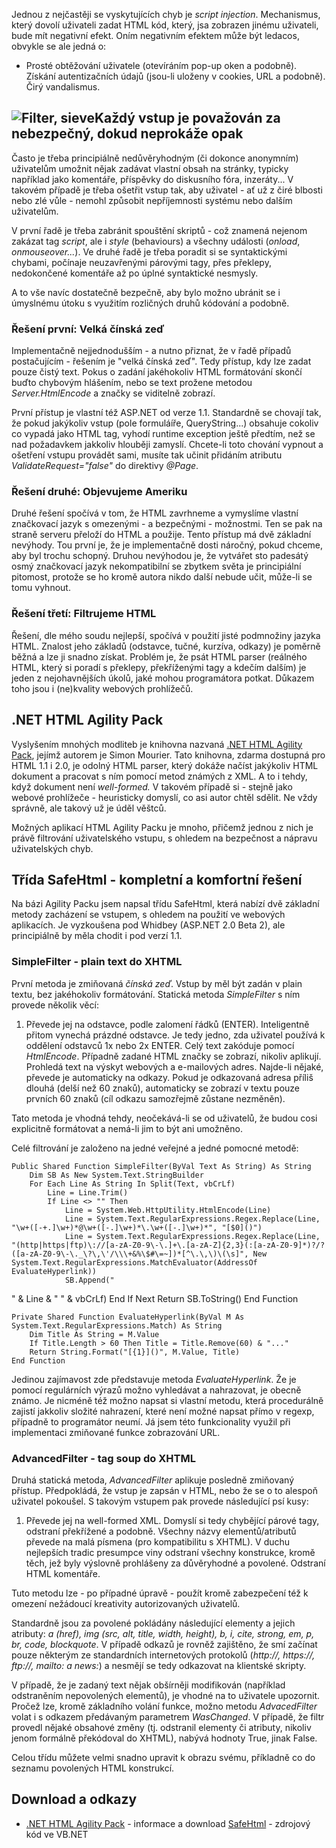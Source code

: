 <!-- dcterms:identifier = aspnetcz#50 -->
<!-- dcterms:title = Filtrování HTML: jak na "nebezpečné" elementy? -->
<!-- dcterms:abstract = Jednou z nejčastěji se vyskytujících chyb ve webových aplikacích je script injection. Příčinou je nedostatečné ověření vstupů. Jak snadno a pro uživatele vstřícně zacházet s generickým HTML vstupem? -->
<!-- np9:categoryId = 2 -->
<!-- x4w:category = Bezpečnost -->
<!-- np9:authorId = 1 -->
<!-- np9:authorEmail = michal.valasek@altairis.cz -->
<!-- dcterms:creator = Michal Altair Valášek -->
<!-- dcterms:created = 2005-10-01T09:12:24.22+02:00 -->
<!-- dcterms:date = 2005-10-01T09:12:24.22+02:00 -->

Jednou z nejčastěji se vyskytujících chyb je *script injection*. Mechanismus, který dovolí uživateli zadat HTML kód, který, jsa zobrazen jinému uživateli, bude mít negativní efekt. Oním negativním efektem může být ledacos, obvykle se ale jedná o:

*   Prosté obtěžování uživatele (otevíráním pop-up oken a podobně). 
Získání autentizačních údajů (jsou-li uloženy v cookies, URL a podobně). 
Čirý vandalismus.

## ![Filter, sieve](https://www.cdn.altairis.cz/Blog/filter.jpg "Image via sxc.hu, used by permission.")Každý vstup je považován za nebezpečný, dokud neprokáže opak

Často je třeba principiálně nedůvěryhodným (či dokonce anonymním) uživatelům umožnit nějak zadávat vlastní obsah na stránky, typicky například jako komentáře, příspěvky do diskusního fóra, inzeráty... V takovém případě je třeba ošetřit vstup tak, aby uživatel - ať už z čiré blbosti nebo zlé vůle - nemohl způsobit nepříjemnosti systému nebo dalším uživatelům.

V první řadě je třeba zabránit spouštění skriptů - což znamená nejenom zakázat tag *script*, ale i *style* (behaviours) a všechny události (*onload*, *onmouseover...*). Ve druhé řadě je třeba poradit si se syntaktickými chybami, počínaje neuzavřenými párovými tagy, přes překlepy, nedokončené komentáře až po úplné syntaktické nesmysly.

A to vše navíc dostatečně bezpečně, aby bylo možno ubránit se i úmyslnému útoku s využitím rozličných druhů kódování a podobně.

### Řešení první: Velká čínská zeď

Implementačně nejjednodušším - a nutno přiznat, že v řadě případů postačujícím - řešením je "velká čínská zeď". Tedy přístup, kdy lze zadat pouze čistý text. Pokus o zadání jakéhokoliv HTML formátování skončí buďto chybovým hlášením, nebo se text prožene metodou *Server.HtmlEncode* a značky se viditelně zobrazí.

První přístup je vlastní též ASP.NET od verze 1.1. Standardně se chovají tak, že pokud jakýkoliv vstup (pole formuláíře, QueryString...) obsahuje cokoliv co vypadá jako HTML tag, vyhodí runtime exception ještě předtím, než se nad požadavkem jakkoliv hlouběji zamyslí. Chcete-li toto chování vypnout a ošetření vstupu provádět sami, musíte tak učinit přidáním atributu *ValidateRequest="false"* do direktivy *@Page*.

### Řešení druhé: Objevujeme Ameriku

Druhé řešení spočívá v tom, že HTML zavrhneme a vymyslíme vlastní značkovací jazyk s omezenými - a bezpečnými - možnostmi. Ten se pak na straně serveru přeloží do HTML a použije. Tento přístup má dvě základní nevýhody. Tou první je, že je implementačně dosti náročný, pokud chceme, aby byl trochu schopný. Druhou nevýhodou je, že vytvářet sto padesátý osmý značkovací jazyk nekompatibilní se zbytkem světa je principiální pitomost, protože se ho kromě autora nikdo další nebude učit, může-li se tomu vyhnout.

### Řešení třetí: Filtrujeme HTML

Řešení, dle mého soudu nejlepší, spočívá v použití jisté podmnožiny jazyka HTML. Znalost jeho základů (odstavce, tučné, kurzíva, odkazy) je poměrně běžná a lze ji snadno získat. Problém je, že psát HTML parser (reálného HTML, který si poradí s překlepy, překříženými tagy a kdečím dalším) je jeden z nejohavnějších úkolů, jaké mohou programátora potkat. Důkazem toho jsou i (ne)kvality webových prohlížečů.

## .NET HTML Agility Pack

Vyslyšením mnohých modliteb je knihovna nazvaná [.NET HTML Agility Pack](http://smourier.blogspot.com/), jejímž autorem je Simon Mourier. Tato knihovna, zdarma dostupná pro HTML 1.1 i 2.0, je odolný HTML parser, který dokáže načíst jakýkoliv HTML dokument a pracovat s ním pomocí metod známých z XML. A to i tehdy, když dokument není *well-formed.* V takovém případě si - stejně jako webové prohlížeče - heuristicky domyslí, co asi autor chtěl sdělit. Ne vždy správně, ale takový už je úděl věštců.

Možných aplikací HTML Agility Packu je mnoho, přičemž jednou z nich je právě filtrování uživatelského vstupu, s ohledem na bezpečnost a nápravu uživatelských chyb.

## Třída SafeHtml - kompletní a komfortní řešení

Na bázi Agility Packu jsem napsal třídu SafeHtml, která nabízí dvě základní metody zacházení se vstupem, s ohledem na použití ve webových aplikacích. Je vyzkoušena pod Whidbey (ASP.NET 2.0 Beta 2), ale principiálně by měla chodit i pod verzí 1.1.

### SimpleFilter - plain text do XHTML

První metoda je zmiňovaná *čínská zeď*. Vstup by měl být zadán v plain textu, bez jakéhokoliv formátování. Statická metoda *SimpleFilter* s ním provede několik věcí:

1.  Převede jej na odstavce, podle zalomení řádků (ENTER). Inteligentně přitom vynechá prázdné odstavce. Je tedy jedno, zda uživatel používá k oddělení odstavců 1x nebo 2x ENTER. 
Celý text zakóduje pomocí *HtmlEncode*. Případně zadané HTML značky se zobrazí, nikoliv aplikují. 
Prohledá text na výskyt webových a e-mailových adres. Najde-li nějaké, převede je automaticky na odkazy. 
Pokud je odkazovaná adresa příliš dlouhá (delší než 60 znaků), automaticky se zobrazí v textu pouze prvních 60 znaků (cíl odkazu samozřejmě zůstane nezměněn).

Tato metoda je vhodná tehdy, neočekává-li se od uživatelů, že budou cosi explicitně formátovat a nemá-li jim to být ani umožněno.

Celé filtrování je založeno na jedné veřejné a jedné pomocné metodě:

    Public Shared Function SimpleFilter(ByVal Text As String) As String
        Dim SB As New System.Text.StringBuilder
        For Each Line As String In Split(Text, vbCrLf)
            Line = Line.Trim()
            If Line <> "" Then
                Line = System.Web.HttpUtility.HtmlEncode(Line)
                Line = System.Text.RegularExpressions.Regex.Replace(Line, "\w+([-+.]\w+)*@\w+([-.]\w+)*\.\w+([-.]\w+)*", "[$0]()")
                Line = System.Text.RegularExpressions.Regex.Replace(Line, "(http|https|ftp)\://[a-zA-Z0-9\-\.]+\.[a-zA-Z]{2,3}(:[a-zA-Z0-9]*)?/?([a-zA-Z0-9\-\._\?\,\'/\\\+&%\$#\=~])*[^\.\,\)\(\s]", New System.Text.RegularExpressions.MatchEvaluator(AddressOf EvaluateHyperlink))
                SB.Append("

" & Line & "
" & vbCrLf)
            End If
        Next
        Return SB.ToString()
    End Function

    Private Shared Function EvaluateHyperlink(ByVal M As System.Text.RegularExpressions.Match) As String
        Dim Title As String = M.Value
        If Title.Length > 60 Then Title = Title.Remove(60) & "..."
        Return String.Format("[{1}]()", M.Value, Title)
    End Function

Jedinou zajímavost zde představuje metoda *EvaluateHyperlink*. Že je pomocí regulárních výrazů možno vyhledávat a nahrazovat, je obecně známo. Je nicméně též možno napsat si vlastní metodu, která procedurálně zajistí jakkoliv složité nahrazení, které není možné napsat přímo v regexp, případně to programátor neumí. Já jsem této funkcionality využil při implementaci zmiňované funkce zobrazování URL.

### AdvancedFilter - tag soup do XHTML

Druhá statická metoda, *AdvancedFilter* aplikuje posledně zmiňovaný přístup. Předpokládá, že vstup je zapsán v HTML, nebo že se o to alespoň uživatel pokoušel. S takovým vstupem pak provede následující psí kusy:

1.  Převede jej na well-formed XML. Domyslí si tedy chybějící párové tagy, odstraní překřížené a podobně. 
Všechny názvy elementů/atributů převede na malá písmena (pro kompatibilitu s XHTML). 
V duchu nejlepších tradic presumpce viny odstraní všechny konstrukce, kromě těch, jež byly výslovně prohlášeny za důvěryhodné a povolené. 
Odstraní HTML komentáře.

Tuto metodu lze - po případné úpravě - použít kromě zabezpečení též k omezení nežádoucí kreativity autorizovaných uživatelů.

Standardně jsou za povolené pokládány následující elementy a jejich atributy: *a (href), img (src, alt, title, width, height), b, i, cite, strong, em, p, br, code, blockquote*. V případě odkazů je rovněž zajištěno, že smí začínat pouze některým ze standardních internetových protokolů (*http://, https://, ftp://, mailto: *a* news:*) a nesmějí se tedy odkazovat na klientské skripty.

V případě, že je zadaný text nějak obšírněji modifikován (například odstraněním nepovolených elementů), je vhodné na to uživatele upozornit. Pročež lze, kromě základního volání funkce, možno metodu *AdvacedFilter* volat i s odkazem předávaným parametrem *WasChanged*. V případě, že filtr provedl nějaké obsahové změny (tj. odstranil elementy či atributy, nikoliv jenom formálně překódoval do XHTML), nabývá hodnoty True, jinak False.

Celou třídu můžete velmi snadno upravit k obrazu svému, příkladně co do seznamu povolených HTML konstrukcí.

## Download a odkazy

*   [.NET HTML Agility Pack](http://smourier.blogspot.com/) - informace a download 
[SafeHtml](https://www.cdn.altairis.cz/Blog/2005/20051001-SafeHtml.zip) - zdrojový kód ve VB.NET
